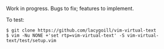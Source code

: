 Work in progress.  Bugs to fix; features to implement.

To test:

    $ git clone https://github.com/lacygoill/vim-virtual-text
    $ vim -Nu NONE +'set rtp=vim-virtual-text' -S vim-virtual-text/test/setup.vim
